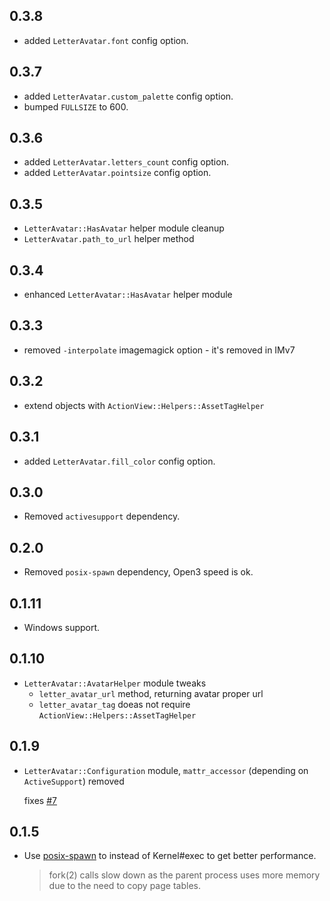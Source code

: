 0.3.8
-----

- added `LetterAvatar.font` config option.

0.3.7
-----

- added `LetterAvatar.custom_palette` config option.
- bumped `FULLSIZE` to 600.

0.3.6
-----

- added `LetterAvatar.letters_count` config option.
- added `LetterAvatar.pointsize` config option.

0.3.5
-----

- `LetterAvatar::HasAvatar` helper module cleanup
- `LetterAvatar.path_to_url` helper method

0.3.4
-----

- enhanced `LetterAvatar::HasAvatar` helper module

0.3.3
-----

- removed `-interpolate` imagemagick option - it's removed in IMv7

0.3.2
-----

- extend objects with `ActionView::Helpers::AssetTagHelper`

0.3.1
-----

- added `LetterAvatar.fill_color` config option.

0.3.0
-----

- Removed `activesupport` dependency.

0.2.0
-----

- Removed `posix-spawn` dependency, Open3 speed is ok.

0.1.11
------

- Windows support.

0.1.10
------

- `LetterAvatar::AvatarHelper` module tweaks
  - `letter_avatar_url` method, returning avatar proper url
  - `letter_avatar_tag` doeas not require `ActionView::Helpers::AssetTagHelper`

0.1.9
-----

- `LetterAvatar::Configuration` module, `mattr_accessor` (depending on `ActiveSupport`) removed

  fixes [#7](https://github.com/ksz2k/letter_avatar/issues/7)

0.1.5
-----

- Use [posix-spawn](https://github.com/rtomayko/posix-spawn) to instead of Kernel#exec to get better performance.

  > fork(2) calls slow down as the parent process uses more memory due to the need to copy page tables.
